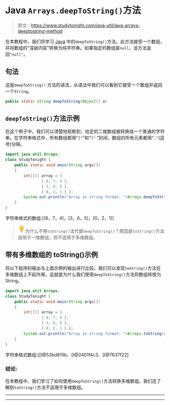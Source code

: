 # Java `Arrays.deepToString()`方法

> 原文：<https://www.studytonight.com/java-util/java-arrays-deeptostring-method>

在本教程中，我们将学习 [Java](https://www.studytonight.com/java/) 中的`deepToString()`方法。此方法接受一个数组，并将数组的“深层内容”转换为纯字符串。如果指定的数组是`null`，该方法返回`"null"`。

## 句法

这是`deepToString()` 方法的语法，从语法中我们可以看到它接受一个数组并返回一个`String`。

```java
public static String deepToString(Object[] a)
```

## `deepToString()`方法示例

在这个例子中，我们可以清楚地观察到，给定的二维数组被转换成一个普通的字符串。在字符串格式中，所有数组都用“`["`”和“`]"` ”封闭，数组的所有元素都用“`,"`(逗号)分隔。

```java
import java.util.Arrays;
class StudyTonight { 
	public static void main(String args[]) 
	{ 
		int[][] array = {
				{ 8, 7, 4 }, 
				{ 3, 6, 5 },
				{ 0, 2, 1 } };
		System.out.println("Array in string format: "+Arrays.deepToString(array));
	} 
}
```

字符串格式的数组:[[8，7，4]，[3，6，5]，[0，2，1]]

> ![enlightened](img/bcefbc0bebd753ed2a05f55c0b74d9f0.png "enlightened")为什么不用`toString()`法代替`deepToString()`？原因是`toString()`方法适用于一维数组，但不适用于多维数组。

## 带有多维数组的 toString()示例

将以下程序的输出与上面示例的输出进行比较。我们可以发现`toString()`方法在多维数组上不起作用，这就是为什么我们使用`deepToString()`方法将数组转换为 String。

```java
import java.util.Arrays;
class StudyTonight { 
	public static void main(String args[]) 
	{ 
		int[][] array = {
				{ 8, 7, 4 }, 
				{ 3, 6, 5 },
				{ 0, 2, 1 } };
		System.out.println("Array in string format: "+Arrays.toString(array));
	} 
}
```

字符串格式数组:[[I@53bd815b、[I@2401f4c3、[I@7637f22]

### 结论:

在本教程中，我们学习了如何使用`deepToString()`方法转换多维数组。我们还了解到`toString()`方法不适用于多维数组。

* * *

* * *